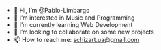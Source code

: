 - 👋 Hi, I’m @Pablo-Limbargo
- 👀 I’m interested in Music and Programming
- 🌱 I’m currently learning Web Development
- 💞️ I’m looking to collaborate on some new projects
- 📫 How to reach me: schizart.ua@gmail.com

<!---
Pablo-Limbargo/Pablo-Limbargo is a ✨ special ✨ repository because its `README.md` (this file) appears on your GitHub profile.
You can click the Preview link to take a look at your changes.
--->
